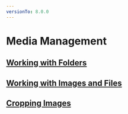 ```yaml
---
versionTo: 8.0.0
---
```


# Media Management

## [Working with Folders](Working-with-Folders.md)

## [Working with Images and Files](Working-with-Images-and-Files.md)

## [Cropping Images](Cropping-Images.md)